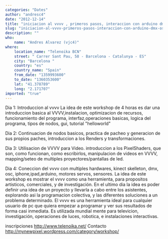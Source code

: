 ```yaml
---
categories: "Dates"
author: "andresc4"
date: "2012-12-14"
title: "iniciacion al vvvv , primeros pasos, interaccion con arduino dmx osc midi y kinect"
slug: "iniciacion-al-vvvv-primeros-pasos-interaccion-con-arduino-dmx-osc-midi-y-kinect"
description: ""
who: 
    name: "Andres Alvarez (vjc4)"
where: 
    location_name: "Telenoika BCN"
    street: " Carrer Sant Pau, 58 - Barcelona - Catalunya - ES"
    city: "Barcelona "
    country: "es"
    country_name: "Spain"
    from_date: "1359993600"
    to_date: "1360353600"
    lat: "41.378789"
    long: "2.171707"
imported: "true"
---
```



Dia 1:
Introduccion al vvvv
La idea de este workshop de 4 horas es dar una introduccion basica al VVVV,instalacion, optimizacion de recursos, funcionamiento del programa, interfaz,operaciones basicas, logica del programa, tipos de nodos, gui, tutorial
"helloworld"


Dia 2:
Continuacion de nodos basicos, practica de pacheo y generacion de sus propios paches, introduccion a los Renders y transformaciones.


Dia 3:
Utilisacion de VVVV para Video. introduccion a los PixelShaders, que son, como funcionan, como escribirlos, manipulacion de videos en VVVV, mapping/seteo de multiples proyectores/pantallas de led.


Dia 4:
Coneccion del vvvv con multiples hardwares, kinect skelleton, dmx, osc, iphone,ipad,arduino, motores servos, sensores.
La idea de este workshop es mostrar el vvvv como una herramienta, para propositos artisticos, comerciales, y de investigación. En el ultimo dia la idea es poder definir una idea de un proyecto y llevarla a cabo entre los asistentes, explorando asi la programacion colectiva, y las diferentes soluciones a un problema determinado.
El vvvv es una herramienta ideal para cualquier usuario de pc que quiera empezar a programar y ver sus resultados de forma casi inmediata. Es utilizada mundial mente para televicion, investigación, operaciones de luces, robotica,  e instalaciones interactivas.

inscripciones http://www.telenoika.net/
Contacto  http://mynewpixel.wordpress.com/category/workshop/